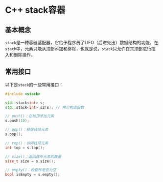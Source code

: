 # C++ stack容器

## 基本概念

`stack`是一种容器适配器，它给予程序员了LIFO（后进先出）数据结构的功能。在`stack`中，元素只能从顶部添加和移除，也就是说，`stack`只允许在其顶部进行插入和删除操作。

## 常用接口

以下是`stack`的一些常用接口：

```cpp
#include <stack>

std::stack<int> s;
std::stack<int> s2(s); // 拷贝构造函数

// push()：在栈顶添加元素
s.push(10);

// pop()：移除栈顶元素
s.pop();

// top()：访问栈顶元素
int top = s.top();

// size()：返回栈中元素的数量
size_t size = s.size();

// empty()：检查栈是否为空
bool isEmpty = s.empty();
```
